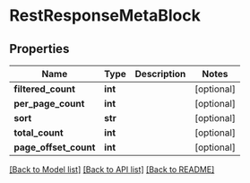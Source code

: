 # RestResponseMetaBlock

## Properties
Name | Type | Description | Notes
------------ | ------------- | ------------- | -------------
**filtered_count** | **int** |  | [optional] 
**per_page_count** | **int** |  | [optional] 
**sort** | **str** |  | [optional] 
**total_count** | **int** |  | [optional] 
**page_offset_count** | **int** |  | [optional] 

[[Back to Model list]](../README.md#documentation-for-models) [[Back to API list]](../README.md#documentation-for-api-endpoints) [[Back to README]](../README.md)


